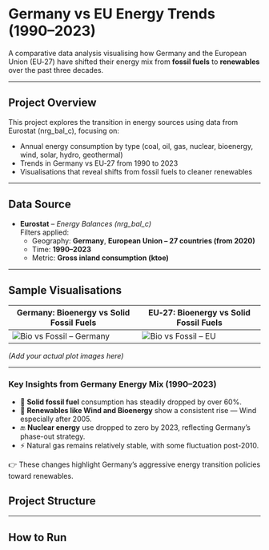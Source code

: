 #  Germany vs EU Energy Trends (1990–2023)

A comparative data analysis visualising how Germany and the European Union (EU‑27) have shifted their energy mix from **fossil fuels** to **renewables** over the past three decades.

---

##  Project Overview

This project explores the transition in energy sources using data from Eurostat (nrg_bal_c), focusing on:

- Annual energy consumption by type (coal, oil, gas, nuclear, bioenergy, wind, solar, hydro, geothermal)
- Trends in Germany vs EU‑27 from 1990 to 2023
- Visualisations that reveal shifts from fossil fuels to cleaner renewables

---

##  Data Source

- **Eurostat** – *Energy Balances (nrg_bal_c)*  
  Filters applied:  
  - Geography: **Germany**, **European Union – 27 countries (from 2020)**  
  - Time: **1990–2023**  
  - Metric: **Gross inland consumption (ktoe)**

---

##  Sample Visualisations

| Germany: Bioenergy vs Solid Fossil Fuels | EU‑27: Bioenergy vs Solid Fossil Fuels |
|-----------------------------------------|----------------------------------------|
| ![Bio vs Fossil – Germany](notebooks/images/germany_bio_vs_fossil.png) | ![Bio vs Fossil – EU](notebooks/images/eu_bio_vs_fossil.png) |

*(Add your actual plot images here)*

---

### Key Insights from Germany Energy Mix (1990–2023)

- 🔻 **Solid fossil fuel** consumption has steadily dropped by over 60%.
- 🔼 **Renewables like Wind and Bioenergy** show a consistent rise — Wind especially after 2005.
- 🔚 **Nuclear energy** use dropped to zero by 2023, reflecting Germany’s phase-out strategy.
- ⚡ Natural gas remains relatively stable, with some fluctuation post-2010.

👉 These changes highlight Germany’s aggressive energy transition policies toward renewables.


##  Project Structure

---

##  How to Run
